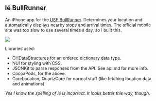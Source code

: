 lé BullRunner
--

An iPhone app for the [USF BullRunner](http://usfbullrunner.com/). Determines your location and automatically displays nearby stops and arrival times. The official mobile site was too slow to use several times a day, so I built this.

![](https://raw.github.com/createch/bullrunnerapp/master/screenshot-short.png)

Libraries used:

- CHDataStructures for an ordered dictionary data type.
- NUI for styling with CSS.
- JSONKit to parse responses from the API. See api.md for more info.
- CocoaPods, for the above.
- CoreLocation, QuartzCore for normal stuff (like fetching location data and animations)


*Yes I know the spelling of lé is incorrect. It looks better this way, though.*
